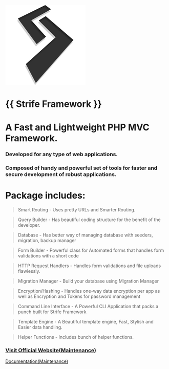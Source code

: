 ![Strife Framework](public/img/strife.png)
# {{ Strife Framework }}
# A Fast and Lightweight PHP MVC Framework.
### Developed for any type of web applications.
### Composed of handy and powerful set of tools for faster and secure development of robust applications.

# Package includes:
  > Smart Routing
    - Uses pretty URLs and Smarter Routing.
    
  > Query Builder
    - Has beautiful coding structure for the benefit of the developer.
  
  > Database
    - Has better way of managing database with seeders, migration, backup manager
  
  > Form Builder
    - Powerful class for Automated forms that handles form validations with a short code
  
  > HTTP Request Handlers
    - Handles form validations and file uploads flawlessly.
    
  > Migration Manager
    - Build your database using Migration Manager
  
  > Encryption/Hashing
    - Handles one-way data encryption per app
    as well as Encryption and Tokens for password management
  
  > Command Line Interface
    - A Powerful CLI Application that packs a punch built for Strife Framework
    
  > Template Engine
    - A Beautiful template engine, Fast, Stylish and Easier data handling. 
  
  > Helper Functions
    - Includes bunch of helper functions.
    
    
### <a href="http://strife.x10.mx">Visit Official Website(Maintenance)</a>
<a href="http://strife.x10.mx/framework">Documentation(Maintenance)</a>
